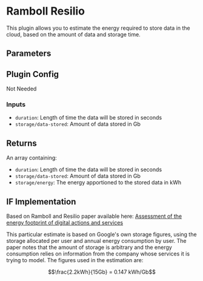 
# Ramboll Resilio

This plugin allows you to estimate the energy required to store data in the cloud, based on the amount of data and storage time.

## Parameters

## Plugin Config

Not Needed

### Inputs

- `duration`: Length of time the data will be stored in seconds
- `storage/data-stored`: Amount of data stored in Gb

## Returns

An array containing:

- `duration`: Length of time the data will be stored in seconds
- `storage/data-stored`: Amount of data stored in Gb
- `storage/energy`: The energy apportioned to the stored data in kWh

## IF Implementation

Based on Ramboll and Resilio paper available here: [Assessment of the energy footprint of digital actions and services](https://op.europa.eu/en/publication-detail/-/publication/d3b6c0a1-1171-11ee-b12e-01aa75ed71a1)

This particular estimate is based on Google's own storage figures, using the storage allocated per user and annual energy consumption by user. The paper notes that the amount of storage is arbitrary and the energy consumption relies on information from the company whose services it is trying to model. The figures used in the estimation are:

$$\frac{2.2kWh}{15Gb} = 0.147 kWh/Gb$$

